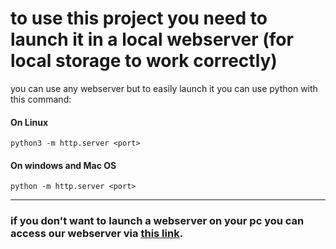  
# to use this project you need to launch it in a local webserver (for local storage to work correctly)
you can use any webserver but to easily launch it you can use python with this command:
#### On Linux
`python3 -m http.server <port>`
#### On windows and Mac OS
`python -m http.server <port>`


------------

### if you don't want to launch a webserver on your pc you can access our webserver via [this link](https://silent.lol "this link").
